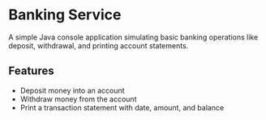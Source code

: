 # Banking Service

A simple Java console application simulating basic banking operations like deposit, withdrawal, and printing account statements.

## Features

- Deposit money into an account
- Withdraw money from the account
- Print a transaction statement with date, amount, and balance
